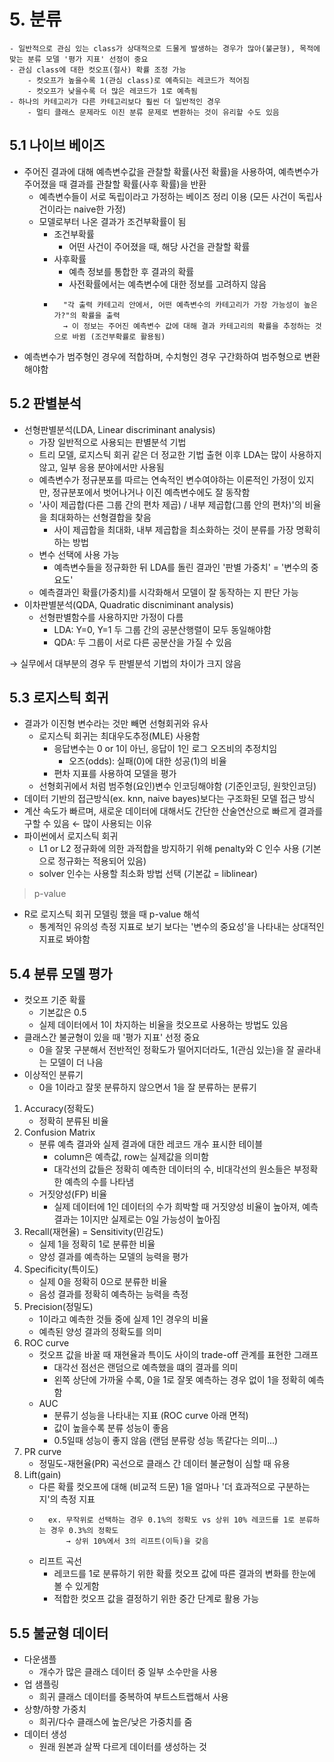 # 5. 분류
```
- 일반적으로 관심 있는 class가 상대적으로 드물게 발생하는 경우가 많아(불균형), 목적에 맞는 분류 모델 '평가 지표' 선정이 중요
- 관심 class에 대한 컷오프(절사) 확률 조정 가능
	- 컷오프가 높을수록 1(관심 class)로 예측되는 레코드가 적어짐
	- 컷오프가 낮을수록 더 많은 레코드가 1로 예측됨
- 하나의 카테고리가 다른 카테고리보다 훨씬 더 일반적인 경우
	- 멀티 클래스 문제라도 이진 분류 문제로 변환하는 것이 유리할 수도 있음
```

## 5.1 나이브 베이즈
- 주어진 결과에 대해 예측변수값을 관찰할 확률(사전 확률)을 사용하여, 예측변수가 주어졌을 때 결과를 관찰할 확률(사후 확률)을 반환
 	- 예측변수들이 서로 독립이라고 가정하는 베이즈 정리 이용 (모든 사건이 독립사건이라는 naive한 가정)
	- 모델로부터 나온 결과가 조건부확률이 됨
		- 조건부확률
			- 어떤 사건이 주어졌을 때, 해당 사건을 관찰할 확률
		- 사후확률
			- 예측 정보를 통합한 후 결과의 확률
			- 사전확률에서는 예측변수에 대한 정보를 고려하지 않음
		- ```
		    "각 출력 카테고리 안에서, 어떤 예측변수의 카테고리가 가장 가능성이 높은가?"의 확률을 출력
		    → 이 정보는 주어진 예측변수 값에 대해 결과 카테고리의 확률을 추정하는 것으로 바뀜 (조건부확률로 활용됨)
		  ```
- 예측변수가 범주형인 경우에 적합하며, 수치형인 경우 구간화하여 범주형으로 변환해야함

## 5.2 판별분석
- 선형판별분석(LDA, Linear discriminant analysis)
	- 가장 일반적으로 사용되는 판별분석 기법
	- 트리 모델, 로지스틱 회귀 같은 더 정교한 기법 출현 이후 LDA는 많이 사용하지 않고, 일부 응용 분야에서만 사용됨
	- 예측변수가 정규분포를 따르는 연속적인 변수여야하는 이론적인 가정이 있지만, 정규분포에서 벗어나거나 이진 예측변수에도 잘 동작함
	- '사이 제곱합(다른 그룹 간의 편차 제곱) / 내부 제곱합(그룹 안의 편차)'의 비율을 최대화하는 선형결합을 찾음
		- 사이 제곱합을 최대화, 내부 제곱합을 최소화하는 것이 분류를 가장 명확히 하는 방법
	- 변수 선택에 사용 가능
		- 예측변수들을 정규화한 뒤 LDA를 돌린 결과인 '판별 가중치' = '변수의 중요도'
	- 예측결과인 확률(가중치)를 시각화해서 모델이 잘 동작하는 지 판단 가능
- 이차판별분석(QDA, Quadratic discniminant analysis)
	- 선형판별함수를 사용하지만 가정이 다름
		- LDA: Y=0, Y=1 두 그룹 간의 공분산행렬이 모두 동일해야함
		- QDA: 두 그룹이 서로 다른 공분산을 가질 수 있음

→ 실무에서 대부분의 경우 두 판별분석 기법의 차이가 크지 않음 

## 5.3 로지스틱 회귀
- 결과가 이진형 변수라는 것만 빼면 선형회귀와 유사
	- 로지스틱 회귀는 최대우도추정(MLE) 사용함
		- 응답변수는 0 or 1이 아닌, 응답이 1인 로그 오즈비의 추정치임
			- 오즈(odds): 실패(0)에 대한 성공(1)의 비율
		- 편차 지표를 사용하여 모델을 평가
	- 선형회귀에서 처럼 범주형(요인)변수 인코딩해야함 (기준인코딩, 원핫인코딩)
- 데이터 기반의 접근방식(ex. knn, naive bayes)보다는 구조화된 모델 접근 방식
- 계산 속도가 빠르며, 새로운 데이터에 대해서도 간단한 산술연산으로 빠르게 결과를 구할 수 있음 ← 많이 사용되는 이유
- 파이썬에서 로지스틱 회귀
	- L1 or L2 정규화에 의한 과적합을 방지하기 위해 penalty와 C 인수 사용 (기본으로 정규화는 적용되어 있음)
	- solver 인수는 사용할 최소화 방법 선택 (기본값 = liblinear)

> p-value
- R로 로지스틱 회귀 모델링 했을 때 p-value 해석
	- 통계적인 유의성 측정 지표로 보기 보다는 '변수의 중요성'을 나타내는 상대적인 지표로 봐야함

## 5.4 분류 모델 평가
- 컷오프 기준 확률
	- 기본값은 0.5
	- 실제 데이터에서 1이 차지하는 비율을 컷오프로 사용하는 방법도 있음
- 클래스간 불균형이 있을 때 '평가 지표' 선정 중요
	- 0을 잘못 구분해서 전반적인 정확도가 떨어지더라도, 1(관심 있는)을 잘 골라내는 모델이 더 나음
- 이상적인 분류기 
	- 0을 1이라고 잘못 분류하지 않으면서 1을 잘 분류하는 분류기

1. Accuracy(정확도)
	- 정확히 분류된 비율
2. Confusion Matrix
	- 분류 예측 결과와 실제 결과에 대한 레코드 개수 표시한 테이블
		- column은 예측값, row는 실제값을 의미함
		- 대각선의 값들은 정확히 예측한 데이터의 수, 비대각선의 원소들은 부정확한 예측의 수를 나타냄
	- 거짓양성(FP) 비율
		- 실제 데이터에 1인 데이터의 수가 희박할 때 거짓양성 비율이 높아져, 예측결과는 1이지만 실제로는 0일 가능성이 높아짐 
3. Recall(재현율) = Sensitivity(민감도) 
	- 실제 1을 정확히 1로 분류한 비율
	- 양성 결과를 예측하는 모델의 능력을 평가	
4. Specificity(특이도)
	- 실제 0을 정확히 0으로 분류한 비율
	- 음성 결과를 정확히 예측하는 능력을 측정
5. Precision(정밀도)
	- 1이라고 예측한 것들 중에 실제 1인 경우의 비율
	- 예측된 양성 결과의 정확도를 의미	
6. ROC curve
	- 컷오프 값을 바꿀 때 재현율과 특이도 사이의 trade-off 관계를 표현한 그래프
		- 대각선 점선은 랜덤으로 예측했을 떄의 결과를 의미
		- 왼쪽 상단에 가까울 수록, 0을 1로 잘못 예측하는 경우 없이 1을 정확히 예측함 
	- AUC
		- 분류기 성능을 나타내는 지표 (ROC curve 아래 면적)
		- 값이 높을수록 분류 성능이 좋음
		- 0.5일때 성능이 좋지 않음 (랜덤 분류랑 성능 똑같다는 의미...)	
7. PR curve
	- 정밀도-재현율(PR) 곡선으로 클래스 간 데이터 불균형이 심할 때 유용
8. Lift(gain)
	- 다른 확률 컷오프에 대해  (비교적 드문) 1을 얼마나 '더 효과적으로 구분하는지'의 측정 지표
	- ```
		ex. 무작위로 선택하는 경우 0.1%의 정확도 vs 상위 10% 레코드를 1로 분류하는 경우 0.3%의 정확도
			→ 상위 10%에서 3의 리프트(이득)을 갖음
	  ```
	- 리프트 곡선
		-  레코드를 1로 분류하기 위한 확률 컷오프 값에 따른 결과의 변화를 한눈에 볼 수 있게함
		- 적합한 컷오프 값을 결정하기 위한 중간 단계로  활용 가능

## 5.5 불균형 데이터
- 다운샘플
	- 개수가 많은 클래스 데이터 중 일부 소수만을 사용
- 업 샘플링
	- 희귀 클래스 데이터를 중복하여 부트스트랩해서 사용
- 상향/하향 가중치
	- 희귀/다수 클래스에 높은/낮은 가중치를 줌
- 데이터 생성
	- 원래 원본과 살짝 다르게 데이터를 생성하는 것






	

